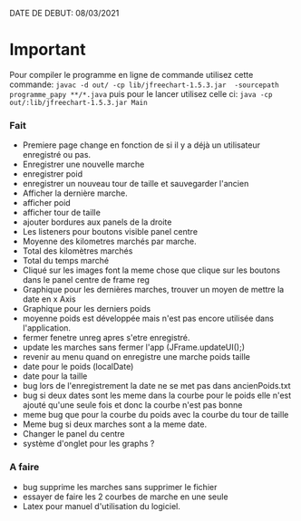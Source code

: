 DATE DE DEBUT: 08/03/2021

# Important
Pour compiler le programme en ligne de commande utilisez cette commande: `javac -d out/ -cp lib/jfreechart-1.5.3.jar  -sourcepath programme_papy **/*.java`
puis pour le lancer utilisez celle ci: `java -cp out/:lib/jfreechart-1.5.3.jar Main`

### Fait
- Premiere page change en fonction de si il y a déjà un utilisateur enregistré ou pas.
- Enregistrer une nouvelle marche
- enregistrer poid
- enregistrer un nouveau tour de taille et sauvegarder l'ancien
- Afficher la dernière marche.
- afficher poid
- afficher tour de taille
- ajouter bordures aux panels de la droite
- Les listeners pour boutons visible panel centre
- Moyenne des kilometres marchés par marche.
- Total des kilomètres marchés
- Total du temps marché
- Cliqué sur les images font la meme chose que clique sur les boutons dans le panel centre de frame reg
- Graphique pour les dernières marches, trouver un moyen de mettre la date en x Axis
- Graphique pour les derniers poids
- moyenne poids est développée mais n'est pas encore utilisée dans l'application.
- fermer fenetre unreg apres s'etre enregistré.
- update les marches sans fermer l'app (JFrame.updateUI();)
- revenir au menu quand on enregistre une marche poids taille
- date pour le poids (localDate)
- date pour la taille
- bug lors de l'enregistrement la date ne se met pas dans ancienPoids.txt
- bug si deux dates sont les meme dans la courbe pour le poids elle n'est ajouté qu'une seule fois et donc la courbe n'est pas bonne
- meme bug que pour la courbe du poids avec la courbe du tour de taille
- Meme bug si deux marches sont a la meme date.
- Changer le panel du centre
- système d'onglet pour les graphs ?

### A faire

- bug supprime les marches sans supprimer le fichier
- essayer de faire les 2 courbes de marche en une seule
- Latex  pour manuel d'utilisation du logiciel.

